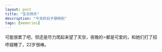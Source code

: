 ```yaml
---
layout: post
title: "生日快乐"
description: "今天的日子很特别"
tags: [memories]
---
```


可能很累了吧，但还是尽力爬起来望了天空，夜晚的:star:都是可爱的，和她们打了招呼就睡了，22岁很棒。

